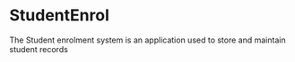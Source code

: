 # StudentEnrol
The Student enrolment system is an application used to store and maintain student records
